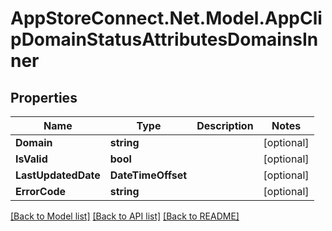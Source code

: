 # AppStoreConnect.Net.Model.AppClipDomainStatusAttributesDomainsInner

## Properties

Name | Type | Description | Notes
------------ | ------------- | ------------- | -------------
**Domain** | **string** |  | [optional] 
**IsValid** | **bool** |  | [optional] 
**LastUpdatedDate** | **DateTimeOffset** |  | [optional] 
**ErrorCode** | **string** |  | [optional] 

[[Back to Model list]](../README.md#documentation-for-models) [[Back to API list]](../README.md#documentation-for-api-endpoints) [[Back to README]](../README.md)

